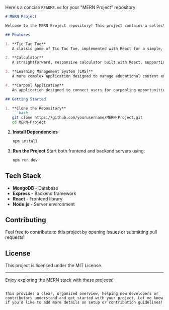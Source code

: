 Here's a concise `README.md` for your "MERN Project" repository:

```markdown
# MERN Project

Welcome to the MERN Project repository! This project contains a collection of applications built using the MERN stack (MongoDB, Express, React, and Node.js), demonstrating various functionalities from simple games to practical applications.

## Features

1. **Tic Tac Toe**  
   A classic game of Tic Tac Toe, implemented with React for a simple, interactive experience. Users can play against each other locally, with real-time updates and basic game logic for an engaging match.

2. **Calculator**  
   A straightforward, responsive calculator built with React, supporting basic arithmetic operations. This app serves as an example of handling state and user input effectively in a React component.

3. **Learning Management System (LMS)**  
   A more complex application designed to manage educational content and user progress. This LMS module includes features like course management, user roles (e.g., student and instructor), and progress tracking. The backend, built with Node and Express, connects to MongoDB to handle data persistence.

4. **Carpool Application**  
   An application designed to connect users for carpooling opportunities. Users can post ride offers, search for available rides, and connect with others for shared transportation. This app demonstrates CRUD operations and user interactions within the MERN stack.

## Getting Started

1. **Clone the Repository**
   ```bash
   git clone https://github.com/yourusername/MERN-Project.git
   cd MERN-Project
   ```

2. **Install Dependencies**
   ```bash
   npm install
   ```

3. **Run the Project**
   Start both frontend and backend servers using:
   ```bash
   npm run dev
   ```

## Tech Stack

- **MongoDB** - Database
- **Express** - Backend framework
- **React** - Frontend library
- **Node.js** - Server environment

## Contributing

Feel free to contribute to this project by opening issues or submitting pull requests!

## License

This project is licensed under the MIT License.

---

Enjoy exploring the MERN stack with these projects!
```

This provides a clear, organized overview, helping new developers or contributors understand and get started with your project. Let me know if you’d like to add more details on setup or contribution guidelines!